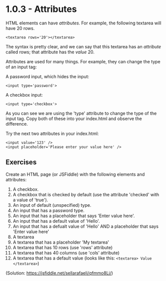 # 1.0.3 - Attributes

HTML elements can have *attributes*. For example, the following textarea will have 20 rows.

    <textarea rows='20'></textarea>

The syntax is pretty clear, and we can say that this textarea has an *attribute* called rows; that attribute has the *value* 20. 

Attributes are used for many things. For example, they can change the type of an input tag:

A password input, which hides the input:

    <input type='password'>

A checkbox input:

    <input type='checkbox'>

As you can see we are using the 'type' attribute to change the type of the input tag. Copy both of these into your index.html and observe the difference.

Try the next two attributes in your index.html:

    <input value='123' />
    <input placeholder='Please enter your value here' />

## Exercises

Create an HTML page (or JSFiddle) with the following elements and attributes:

1. A checkbox.
2. A checkbox that is checked by default (use the attribute 'checked' with a value of 'true').
3. An input of default (unspecified) type.
4. An input that has a password type. 
5. An input that has a placeholder that says 'Enter value here'.
6. An input that has a default value of 'Hello'.
7. An input that has a defualt value of 'Hello' AND a placeholder that says 'Enter value here'
8. A textarea 
9. A textarea that has a placeholder 'My textarea'
10. A textarea that has 10 rows (use 'rows' attribute)
11. A textarea that has 40 columns (use 'cols' attribute)
12. A textarea that has a default value (looks like this: `<textarea> Value </textarea>`)

(Solution: https://jsfiddle.net/sellarafaeli/qfmmo8Lj/)
